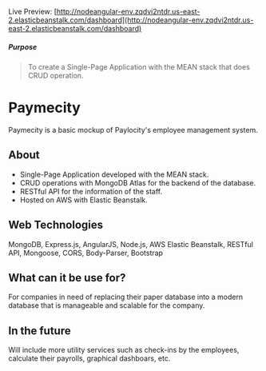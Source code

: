 Live Preview: [http://nodeangular-env.zqdvi2ntdr.us-east-2.elasticbeanstalk.com/dashboard](http://nodeangular-env.zqdvi2ntdr.us-east-2.elasticbeanstalk.com/dashboard)

##### Purpose

> To create a Single-Page Application with the MEAN stack that does CRUD operation.

# Paymecity

Paymecity is a basic mockup of Paylocity's employee management system.

## About

-	Single-Page Application developed with the MEAN stack.
-	CRUD operations with MongoDB Atlas for the backend of the database.
- RESTful API for the information of the staff.
-	Hosted on AWS with Elastic Beanstalk.

## Web Technologies

MongoDB, Express.js, AngularJS, Node.js, AWS Elastic Beanstalk, RESTful API, Mongoose, CORS, Body-Parser, Bootstrap

## What can it be use for?
For companies in need of replacing their paper database into a modern database that is manageable and scalable for the company.

## In the future
Will include more utility services such as check-ins by the employees, calculate their payrolls, graphical dashboars, etc.
